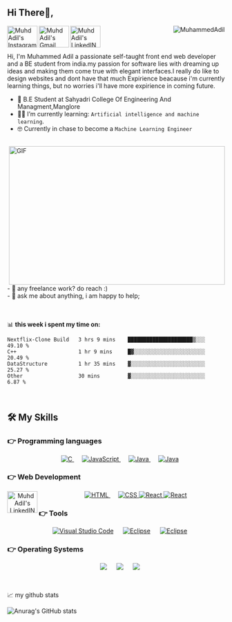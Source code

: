 ## Hi There👋, 

<a href="https://www.instagram.com/_.muhd_adil._/">
  <img align="left"     width= "70px"
    height= "50px" alt="Muhd Adil's Instagram" src="https://github.com/twbs/icons/blob/9ee0d1937adbb827d1c984ba38c50ac70becf8da/icons/instagram.svg#L2" />
</a>
<a href="mailto:muhdadil110@gmail.com">
	<img align="left" width="70px" height="50px"  src="https://github.com/simple-icons/simple-icons/blob/6f2848d65b99de8d93f31c6c8a347a873168edaa/icons/gmail.svg#L1" alt="Muhd Adil's Gmail"/>
</a>
	
<a href="www.linkedin.com/in/muhd-adil-b0b43a217/">
  <img align="left" alt="Muhd Adil's LinkedIN" width= "70px"
    height= "50px" src="https://github.com/twbs/icons/blob/9ee0d1937adbb827d1c984ba38c50ac70becf8da/icons/linkedin.svg#L2" />
</a>

<p align="right"> 
	<img src="https://komarev.com/ghpvc/?username=MuhdAdil1&color=blue" alt="MuhammedAdil" /> 
</p>

<br />

Hi, I'm Muhammed Adil a passionate self-taught front end web developer and a BE student from india.my passion for software lies with dreaming up ideas and making them come true with elegant interfaces.I really do like to design websites and dont have that much Expirience beacause i'm currently learning things, but no worries i'll have more expirience in coming future. <br>

- :school: B.E Student at Sahyadri College Of Engineering And Managment,Manglore
- :student: I’m currently learning: `Artificial intelligence and machine learning`.
- :nerd_face: Currently in chase to become a `Machine Learning Engineer`

<br>
<img align="right" alt="GIF" src="https://github.com/abhisheknaiidu/abhisheknaiidu/blob/master/code.gif?raw=true" width="500" height="320" />

<br>
- 💼 any freelance work? do reach :) <br>
- 💬 ask me about anything, i am happy to help;

<br>
<br>
<br>

📊 **this week i spent my time on:**
<!--START_SECTION:waka-->

```text
Nextflix-Clone Build   3 hrs 9 mins    █████████████████████▒░░░   49.10 %
C++                    1 hr 9 mins     █▓░░░░░░░░░░░░░░░░░░░░░░░   20.49 %
DataStructure          1 hr 35 mins    ▓░░░░░░░░░░░░░░░░░░░░░░░░   25.27 %
Other                  30 mins         ▓░░░░░░░░░░░░░░░░░░░░░░░░   6.87 %
```

<!--END_SECTION:waka-->

<br>

## 🛠️ My Skills

### 👉 Programming languages

<p align="center"> 
  &emsp; 
  <a href="https://www.cprogramming.com/" target="_blank"> 
    <img alt="C" src="https://xinetzone.github.io/ColoredBadges/svg/dev/languages/csharp.svg">
  </a> 
  &emsp;
  <a href="https://developer.mozilla.org/en-US/docs/Web/JavaScript" target="_blank"> 
     <img alt="JavaScript" src="https://xinetzone.github.io/ColoredBadges/svg/dev/languages/js.svg">
   </a>
  &emsp;
  <a href="https://www.java.com" target="_blank"> 
    <img alt="Java" src="https://xinetzone.github.io/ColoredBadges/svg/dev/languages/java.svg">
  </a>
	&emsp;
  <a href="https://www.java.com" target="_blank"> 
    <img alt="Java" src="https://xinetzone.github.io/ColoredBadges/svg/dev/languages/python.svg">
  </a>
</p>

### 👉 Web Development
<p align="center"> 
  &emsp; 
  <a href="https://www.w3.org/html/" target="_blank"> 
   <img alt="HTML" src="https://xinetzone.github.io/ColoredBadges/svg/dev/languages/html.svg">
  </a>   
  &emsp;
  <a href="https://www.w3schools.com/css/" target="_blank">
    <img alt="CSS" src="https://xinetzone.github.io/ColoredBadges/svg/dev/languages/css3.svg">
  </a> 
	<a href="https://www.w3schools.com/react/" target="_blank">
    <img alt="React" src="https://xinetzone.github.io/ColoredBadges/svg/dev/frameworks/react.svg">
  </a> 
	</a> 
	<a href="https://www.w3schools.com/react/" target="_blank">
    <img alt="React" src="https://xinetzone.github.io/ColoredBadges/svg/dev/frameworks/bootstrap.svg">
  </a> 
  <a href="www.linkedin.com/in/muhd-adil-b0b43a217/">
  <img align="left" alt="Muhd Adil's LinkedIN" width= "70px"
    height= "50px" src="https://github.com/simple-icons/simple-icons/blob/6f2848d65b99de8d93f31c6c8a347a873168edaa/icons/php.svg#L1" />
</a>
	
</p>

 ### 👉 Tools
 
<p align="center">
  &emsp;
    <a href="#"><img alt="Visual Studio Code" src="https://img.shields.io/badge/Visual_Studio_Code-0078D4?style=for-the-badge&logo=visual%20studio%20code&logoColor=white"></a>
  &emsp;
    <a href="#"><img alt="Eclipse" src="https://img.shields.io/badge/Eclipse-2C2255?style=for-the-badge&logo=eclipse&logoColor=white" /></a>
   &emsp;
    <a href="#"><img alt="Eclipse" src="https://github.com/xinetzone/ColoredBadges/blob/master/svg/dev/tools/android_studio.svg" /></a>
</p>



 ### 👉 Operating Systems
 
<p align="center">
  &emsp;
    <a href="#"><img src="https://img.shields.io/badge/Linux-FCC624?style=for-the-badge&logo=linux&logoColor=black"></a>
  &emsp;
    <a href="#"><img src="https://img.shields.io/badge/Ubuntu-E95420?style=for-the-badge&logo=ubuntu&logoColor=white"></a>
  &emsp;
    <a href="#"><img src="https://img.shields.io/badge/Windows-0078D6?style=for-the-badge&logo=windows&logoColor=white"></a>
</p>
<br>

 📈 my github stats

![Anurag's GitHub stats](https://github-readme-stats.vercel.app/api?username=MuhdAdil&show_icons=true&theme=radical)

<br>







